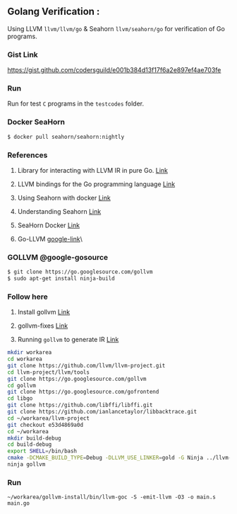 ## Golang Verification : 

Using LLVM ```llvm/llvm/go``` & Seahorn ```llvm/seahorn/go``` for verification of Go programs. 

### Gist Link 

https://gist.github.com/codersguild/e001b384d13f17f6a2e897ef4ae703fe

### Run

Run for test ```C``` programs in the ```testcodes``` folder. 

### Docker SeaHorn

```bash
$ docker pull seahorn/seahorn:nightly
```

### References 

1. Library for interacting with LLVM IR in pure Go. [Link](https://github.com/llir/llvm)

2. LLVM bindings for the Go programming language [Link](http://llvm.org)

3. Using Seahorn with docker [Link](http://seahorn.github.io/seahorn/install/docker/2018/02/24/seahorn-with-docker.html)

4. Understanding Seahorn [Link](http://seahorn.github.io/seahorn/usage/memory%20safety/2017/05/20/seahorn-tutorial.html)

5. SeaHorn Docker [Link](https://hub.docker.com/r/seahorn/seahorn/tags)

6. Go-LLVM [google-link](https://go.googlesource.com/gollvm/)\

### GOLLVM @google-gosource

```bash
$ git clone https://go.googlesource.com/gollvm
$ sudo apt-get install ninja-build
```

### Follow here 

1. Install gollvm [Link](https://gist.github.com/codersguild/e001b384d13f17f6a2e897ef4ae703fe)

2. gollvm-fixes [Link](https://github.com/golang/go/issues/39109)

3. Running ```gollvm``` to generate IR [Link](https://gist.github.com/codersguild/7caefa380ba50721ede77b4f5d84ddd5)

```bash 
mkdir workarea 
cd workarea 
git clone https://github.com/llvm/llvm-project.git 
cd llvm-project/llvm/tools
git clone https://go.googlesource.com/gollvm 
cd gollvm 
git clone https://go.googlesource.com/gofrontend 
cd libgo  
git clone https://github.com/libffi/libffi.git 
git clone https://github.com/ianlancetaylor/libbacktrace.git 
cd ~/workarea/llvm-project
git checkout e53d4869a0d
cd ~/workarea
mkdir build-debug
cd build-debug
export SHELL=/bin/bash
cmake -DCMAKE_BUILD_TYPE=Debug -DLLVM_USE_LINKER=gold -G Ninja ../llvm-project/llvm
ninja gollvm
```

### Run 

```
~/workarea/gollvm-install/bin/llvm-goc -S -emit-llvm -O3 -o main.s main.go
```